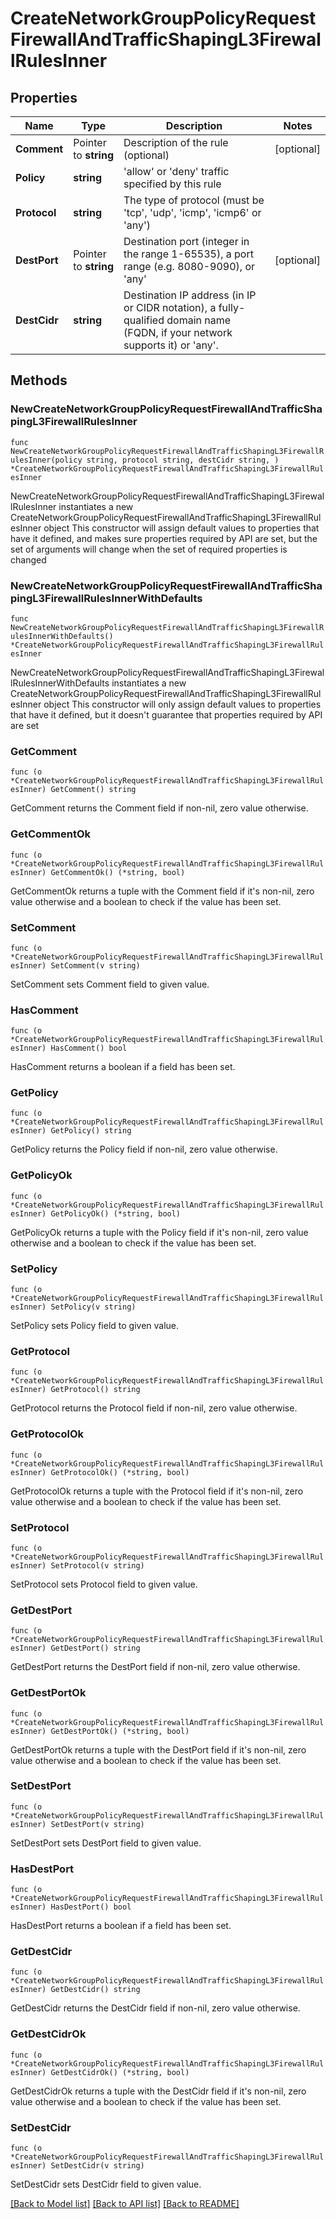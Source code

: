 # CreateNetworkGroupPolicyRequestFirewallAndTrafficShapingL3FirewallRulesInner

## Properties

Name | Type | Description | Notes
------------ | ------------- | ------------- | -------------
**Comment** | Pointer to **string** | Description of the rule (optional) | [optional] 
**Policy** | **string** | &#39;allow&#39; or &#39;deny&#39; traffic specified by this rule | 
**Protocol** | **string** | The type of protocol (must be &#39;tcp&#39;, &#39;udp&#39;, &#39;icmp&#39;, &#39;icmp6&#39; or &#39;any&#39;) | 
**DestPort** | Pointer to **string** | Destination port (integer in the range 1-65535), a port range (e.g. 8080-9090), or &#39;any&#39; | [optional] 
**DestCidr** | **string** | Destination IP address (in IP or CIDR notation), a fully-qualified domain name (FQDN, if your network supports it) or &#39;any&#39;. | 

## Methods

### NewCreateNetworkGroupPolicyRequestFirewallAndTrafficShapingL3FirewallRulesInner

`func NewCreateNetworkGroupPolicyRequestFirewallAndTrafficShapingL3FirewallRulesInner(policy string, protocol string, destCidr string, ) *CreateNetworkGroupPolicyRequestFirewallAndTrafficShapingL3FirewallRulesInner`

NewCreateNetworkGroupPolicyRequestFirewallAndTrafficShapingL3FirewallRulesInner instantiates a new CreateNetworkGroupPolicyRequestFirewallAndTrafficShapingL3FirewallRulesInner object
This constructor will assign default values to properties that have it defined,
and makes sure properties required by API are set, but the set of arguments
will change when the set of required properties is changed

### NewCreateNetworkGroupPolicyRequestFirewallAndTrafficShapingL3FirewallRulesInnerWithDefaults

`func NewCreateNetworkGroupPolicyRequestFirewallAndTrafficShapingL3FirewallRulesInnerWithDefaults() *CreateNetworkGroupPolicyRequestFirewallAndTrafficShapingL3FirewallRulesInner`

NewCreateNetworkGroupPolicyRequestFirewallAndTrafficShapingL3FirewallRulesInnerWithDefaults instantiates a new CreateNetworkGroupPolicyRequestFirewallAndTrafficShapingL3FirewallRulesInner object
This constructor will only assign default values to properties that have it defined,
but it doesn't guarantee that properties required by API are set

### GetComment

`func (o *CreateNetworkGroupPolicyRequestFirewallAndTrafficShapingL3FirewallRulesInner) GetComment() string`

GetComment returns the Comment field if non-nil, zero value otherwise.

### GetCommentOk

`func (o *CreateNetworkGroupPolicyRequestFirewallAndTrafficShapingL3FirewallRulesInner) GetCommentOk() (*string, bool)`

GetCommentOk returns a tuple with the Comment field if it's non-nil, zero value otherwise
and a boolean to check if the value has been set.

### SetComment

`func (o *CreateNetworkGroupPolicyRequestFirewallAndTrafficShapingL3FirewallRulesInner) SetComment(v string)`

SetComment sets Comment field to given value.

### HasComment

`func (o *CreateNetworkGroupPolicyRequestFirewallAndTrafficShapingL3FirewallRulesInner) HasComment() bool`

HasComment returns a boolean if a field has been set.

### GetPolicy

`func (o *CreateNetworkGroupPolicyRequestFirewallAndTrafficShapingL3FirewallRulesInner) GetPolicy() string`

GetPolicy returns the Policy field if non-nil, zero value otherwise.

### GetPolicyOk

`func (o *CreateNetworkGroupPolicyRequestFirewallAndTrafficShapingL3FirewallRulesInner) GetPolicyOk() (*string, bool)`

GetPolicyOk returns a tuple with the Policy field if it's non-nil, zero value otherwise
and a boolean to check if the value has been set.

### SetPolicy

`func (o *CreateNetworkGroupPolicyRequestFirewallAndTrafficShapingL3FirewallRulesInner) SetPolicy(v string)`

SetPolicy sets Policy field to given value.


### GetProtocol

`func (o *CreateNetworkGroupPolicyRequestFirewallAndTrafficShapingL3FirewallRulesInner) GetProtocol() string`

GetProtocol returns the Protocol field if non-nil, zero value otherwise.

### GetProtocolOk

`func (o *CreateNetworkGroupPolicyRequestFirewallAndTrafficShapingL3FirewallRulesInner) GetProtocolOk() (*string, bool)`

GetProtocolOk returns a tuple with the Protocol field if it's non-nil, zero value otherwise
and a boolean to check if the value has been set.

### SetProtocol

`func (o *CreateNetworkGroupPolicyRequestFirewallAndTrafficShapingL3FirewallRulesInner) SetProtocol(v string)`

SetProtocol sets Protocol field to given value.


### GetDestPort

`func (o *CreateNetworkGroupPolicyRequestFirewallAndTrafficShapingL3FirewallRulesInner) GetDestPort() string`

GetDestPort returns the DestPort field if non-nil, zero value otherwise.

### GetDestPortOk

`func (o *CreateNetworkGroupPolicyRequestFirewallAndTrafficShapingL3FirewallRulesInner) GetDestPortOk() (*string, bool)`

GetDestPortOk returns a tuple with the DestPort field if it's non-nil, zero value otherwise
and a boolean to check if the value has been set.

### SetDestPort

`func (o *CreateNetworkGroupPolicyRequestFirewallAndTrafficShapingL3FirewallRulesInner) SetDestPort(v string)`

SetDestPort sets DestPort field to given value.

### HasDestPort

`func (o *CreateNetworkGroupPolicyRequestFirewallAndTrafficShapingL3FirewallRulesInner) HasDestPort() bool`

HasDestPort returns a boolean if a field has been set.

### GetDestCidr

`func (o *CreateNetworkGroupPolicyRequestFirewallAndTrafficShapingL3FirewallRulesInner) GetDestCidr() string`

GetDestCidr returns the DestCidr field if non-nil, zero value otherwise.

### GetDestCidrOk

`func (o *CreateNetworkGroupPolicyRequestFirewallAndTrafficShapingL3FirewallRulesInner) GetDestCidrOk() (*string, bool)`

GetDestCidrOk returns a tuple with the DestCidr field if it's non-nil, zero value otherwise
and a boolean to check if the value has been set.

### SetDestCidr

`func (o *CreateNetworkGroupPolicyRequestFirewallAndTrafficShapingL3FirewallRulesInner) SetDestCidr(v string)`

SetDestCidr sets DestCidr field to given value.



[[Back to Model list]](../README.md#documentation-for-models) [[Back to API list]](../README.md#documentation-for-api-endpoints) [[Back to README]](../README.md)


